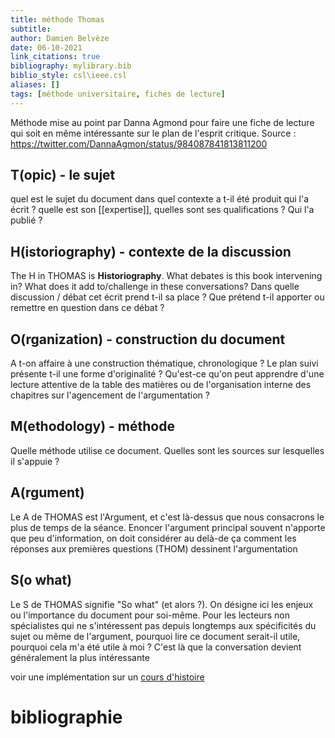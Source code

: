 ```yaml
---
title: méthode Thomas
subtitle:
author: Damien Belvèze
date: 06-10-2021
link_citations: true
bibliography: mylibrary.bib
biblio_style: csl\ieee.csl
aliases: []
tags: [méthode universitaire, fiches de lecture]
---
```


Méthode mise au point par Danna Agmond pour faire une fiche de lecture qui soit en même intéressante sur le plan de l'esprit critique.
Source : https://twitter.com/DannaAgmon/status/984087841813811200


## T(opic) - le sujet
quel est le sujet du document
dans quel contexte a t-il été produit
qui l'a écrit ? quelle est son [[expertise]], quelles sont ses qualifications ? Qui l'a publié ?

## H(istoriography) - contexte de la discussion

The H in THOMAS is **Historiography**. What debates is this book intervening in? What does it add to/challenge in these conversations?
Dans quelle discussion / débat cet écrit prend t-il sa place ? Que prétend t-il apporter ou remettre en question dans ce débat ? 

## O(rganization) - construction du document

A t-on affaire à une construction thématique, chronologique ? Le plan suivi présente t-il une forme d'originalité ? Qu'est-ce qu'on peut apprendre d'une lecture attentive de la table des matières ou de l'organisation interne des chapitres sur l'agencement de l'argumentation ? 

## M(ethodology) - méthode 

Quelle méthode utilise ce document. Quelles sont les sources sur lesquelles il s'appuie ? 

## A(rgument)

Le A de THOMAS est l'Argument, et c'est là-dessus que nous consacrons le plus de temps de la séance. Enoncer l'argument principal souvent n'apporte que peu d'information, on doit considérer au delà-de ça comment les réponses aux premières questions (THOM) dessinent l'argumentation 


## S(o what)

Le S de THOMAS signifie "So what" (et alors ?). On désigne ici les enjeux ou l'importance du document pour soi-même. 
Pour les lecteurs non spécialistes qui ne s'intéressent pas depuis longtemps aux spécificités du sujet ou même de l'argument, pourquoi lire ce document serait-il utile, pourquoi cela m'a été utile à moi ? C'est là que la conversation devient généralement la plus intéressante




voir une implémentation sur un [cours d'histoire](https://dhmuse.netlify.app/building/dl-guidance/)


# bibliographie

